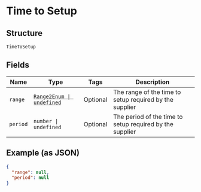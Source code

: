
# Time to Setup

## Structure

`TimeToSetup`

## Fields

| Name | Type | Tags | Description |
|  --- | --- | --- | --- |
| `range` | [`Range2Enum \| undefined`](../../doc/models/range-2-enum.md) | Optional | The range of the time to setup required by the supplier |
| `period` | `number \| undefined` | Optional | The period of the time to setup required by the supplier |

## Example (as JSON)

```json
{
  "range": null,
  "period": null
}
```

